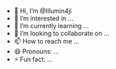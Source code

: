 - 👋 Hi, I’m @Illumin4ji
- 👀 I’m interested in ...
- 🌱 I’m currently learning ...
- 💞️ I’m looking to collaborate on ...
- 📫 How to reach me ...
- 😄 Pronouns: ...
- ⚡ Fun fact: ...

<!---
Illumin4ji/Illumin4ji is a ✨ special ✨ repository because its `README.md` (this file) appears on your GitHub profile.
You can click the Preview link to take a look at your changes.
--->
